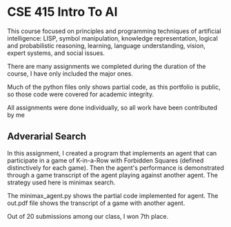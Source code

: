 # CSE 415 Intro To AI

This course focused on principles and programming techniques of artificial intelligence: LISP, symbol manipulation, knowledge representation, logical and probabilistic reasoning, learning, language understanding, vision, expert systems, and social issues.

There are many assignments we completed during the duration of the course, I have only included the major ones.

Much of the python files only shows partial code, as this portfolio is public, so those code were covered for academic integrity.

All assignments were done individually, so all work have been contributed by me

## Adverarial Search

In this assignment, I created a program that implements an agent that can participate in a game of K-in-a-Row with Forbidden Squares (defined distinctively for each game). Then the agent's performance is demonstrated through a game transcript of the agent playing against another agent. The strategy used here is minimax search.

The minimax_agent.py shows the partial code implemented for agent.
The out.pdf file shows the transcript of a game with another agent.

Out of 20 submissions among our class, I won 7th place.
